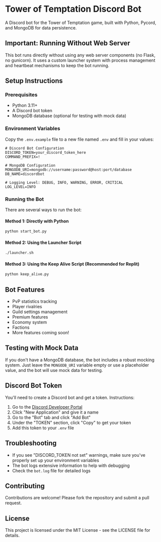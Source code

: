 # Tower of Temptation Discord Bot

A Discord bot for the Tower of Temptation game, built with Python, Pycord, and MongoDB for data persistence.

## Important: Running Without Web Server

This bot runs directly without using any web server components (no Flask, no gunicorn). It uses a custom launcher system with process management and heartbeat mechanisms to keep the bot running.

## Setup Instructions

### Prerequisites

- Python 3.11+
- A Discord bot token
- MongoDB database (optional for testing with mock data)

### Environment Variables

Copy the `.env.example` file to a new file named `.env` and fill in your values:

```
# Discord Bot Configuration
DISCORD_TOKEN=your_discord_token_here
COMMAND_PREFIX=!

# MongoDB Configuration
MONGODB_URI=mongodb://username:password@host:port/database
DB_NAME=discordbot

# Logging Level: DEBUG, INFO, WARNING, ERROR, CRITICAL
LOG_LEVEL=INFO
```

### Running the Bot

There are several ways to run the bot:

#### Method 1: Directly with Python
```bash
python start_bot.py
```

#### Method 2: Using the Launcher Script
```bash
./launcher.sh
```

#### Method 3: Using the Keep Alive Script (Recommended for Replit)
```bash
python keep_alive.py
```

## Bot Features

- PvP statistics tracking
- Player rivalries
- Guild settings management
- Premium features
- Economy system
- Factions
- More features coming soon!

## Testing with Mock Data

If you don't have a MongoDB database, the bot includes a robust mocking system. Just leave the `MONGODB_URI` variable empty or use a placeholder value, and the bot will use mock data for testing.

## Discord Bot Token

You'll need to create a Discord bot and get a token. Instructions:

1. Go to the [Discord Developer Portal](https://discord.com/developers/applications)
2. Click "New Application" and give it a name
3. Go to the "Bot" tab and click "Add Bot"
4. Under the "TOKEN" section, click "Copy" to get your token
5. Add this token to your `.env` file

## Troubleshooting

- If you see "DISCORD_TOKEN not set" warnings, make sure you've properly set up your environment variables
- The bot logs extensive information to help with debugging
- Check the `bot.log` file for detailed logs

## Contributing

Contributions are welcome! Please fork the repository and submit a pull request.

## License

This project is licensed under the MIT License - see the LICENSE file for details.